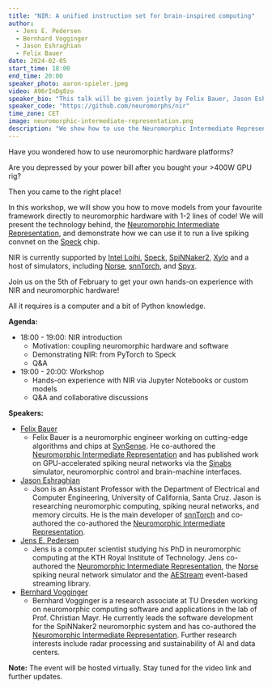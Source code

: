 ```yaml
---
title: "NIR: A unified instruction set for brain-inspired computing"
author: 
  - Jens E. Pedersen
  - Bernhard Vogginger
  - Jason Eshraghian
  - Felix Bauer
date: 2024-02-05
start_time: 18:00 
end_time: 20:00
speaker_photo: aaron-spieler.jpeg
video: A96rInDg8zo
speaker_bio: "This talk will be given jointly by Felix Bauer, Jason Eshraghian, Jens E. Pedersen, and Bernhard Vogginger"
speaker_code: "https://github.com/neuromorphs/nir"
time_zone: CET
image: neuromorphic-intermediate-representation.png
description: "We show how to use the Neuromorphic Intermediate Representation to migrate your spiking model onto neuromorphic hardware."
---
```


Have you wondered how to use neuromorphic hardware platforms?

Are you depressed by your power bill after you bought your >400W GPU rig?

Then you came to the right place!

In this workshop, we will show you how to move models from your favourite framework directly to neuromorphic hardware with 1-2 lines of code!
We will present the technology behind, the [Neuromorphic Intermediate Representation](/workshops/neuromorphic-intermediate-representation/), and demonstrate how we can use it to run a live spiking convnet on the [Speck](/neuromorphic-computing/hardware/speck-synsense/) chip.

NIR is currently supported by [Intel Loihi](/neuromorphic-computing/hardware/loihi-intel/), [Speck](/neuromorphic-computing/hardware/speck-synsense/), [SpiNNaker2](/neuromorphic-computing/hardware/spinnaker-2-university-of-dresden/), [Xylo](/neuromorphic-computing/hardware/xylo-synsense/) and a host of simulators, including [Norse](/neuromorphic-computing/software/snn-frameworks/norse/), [snnTorch](/neuromorphic-computing/software/snn-frameworks/snntorch/), and [Spyx](/neuromorphic-computing/software/snn-frameworks/spyx/).

Join us on the 5th of February to get your own hands-on experience with NIR and neuromorphic hardware!

All it requires is a computer and a bit of Python knowledge.

**Agenda:**
- 18:00 - 19:00: NIR introduction
  - Motivation: coupling neuromorphic hardware and software
  - Demonstrating NIR: from PyTorch to Speck
  - Q&A 
- 19:00 - 20:00: Workshop
  - Hands-on experience with NIR via Jupyter Notebooks or custom models
  - Q&A and collaborative discussions

**Speakers:**
- [Felix Bauer](https://github.com/bauerfe)
    * Felix Bauer is a neuromorphic engineer working on cutting-edge algorithms and chips at [SynSense](https://www.synsense.ai/). He co-authored the [Neuromorphic Intermediate Representation](/workshops/neuromorphic-intermediate-representation/) and has published work on GPU-accelerated spiking neural networks via the [Sinabs](/neuromorphic-computing/software/snn-frameworks/sinabs/) simulator, neuromorphic control and brain-machine interfaces.
- [Jason Eshraghian](https://ncg.ucsc.edu/jason-eshraghian-bio/)
    * Json is an Assistant Professor with the Department of Electrical and Computer Engineering, University of California, Santa Cruz. Jason is researching neuromorphic computing, spiking neural networks, and memory circuits. He is the main developer of [snnTorch](/neuromorphic-computing/software/snn-frameworks/snntorch/) and co-authored the co-authored the [Neuromorphic Intermediate Representation](/workshops/neuromorphic-intermediate-representation/).
- [Jens E. Pedersen](https://jepedersen.dk)
    * Jens is a computer scientist studying his PhD in neuromorphic computing at the KTH Royal Institute of Technology. Jens co-authored the [Neuromorphic Intermediate Representation](/workshops/neuromorphic-intermediate-representation/), the [Norse](/neuromorphic-computing/software/snn-frameworks/norse/) spiking neural network simulator and the [AEStream](/neuromorphic-computing/software/data-tools/aestream/) event-based streaming library.
- [Bernhard Vogginger](https://tu-dresden.de/ing/elektrotechnik/iee/hpsn)
    * Bernhard Vogginger is a research associate at TU Dresden working on neuromorphic computing software and applications in the lab of Prof. Christian Mayr. He currently leads the software development for the SpiNNaker2 neuromorphic system and has co-authored the [Neuromorphic Intermediate Representation](/workshops/neuromorphic-intermediate-representation/). Further research interests include radar processing and sustainability of AI and data centers.

**Note:** The event will be hosted virtually. Stay tuned for the video link and further updates.
